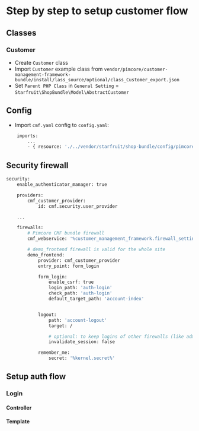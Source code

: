 # Step by step to setup customer flow

## Classes

### Customer

- Create `Customer` class
- Import `Customer` example class from `vendor/pimcore/customer-management-framework-bundle/install/lass_source/optional/class_Customer_export.json`
- Set `Parent PHP Class` in `General Setting` = `Starfruit\ShopBundle\Model\AbstractCustomer`

## Config

- Import `cmf.yaml` config to `config.yaml`:

```bash
    imports:
        ...
        - { resource: './../vendor/starfruit/shop-bundle/config/pimcore/cmf.yaml', ignore_errors: true }
```

## Security firewall

```bash
security:
    enable_authenticator_manager: true

    providers:
        cmf_customer_provider:
            id: cmf.security.user_provider

    ...

    firewalls:
        # Pimcore CMF bundle firewall
        cmf_webservice: '%customer_management_framework.firewall_settings%'

        # demo_frontend firewall is valid for the whole site
        demo_frontend:
            provider: cmf_customer_provider
            entry_point: form_login

            form_login:
                enable_csrf: true
                login_path: 'auth-login'
                check_path: 'auth-login'
                default_target_path: 'account-index'


            logout:
                path: 'account-logout'
                target: /

                # optional: to keep logins of other firewalls (like admin)
                invalidate_session: false

            remember_me:
                secret: '%kernel.secret%'
```

## Setup auth flow

### Login

#### Controller

#### Template
